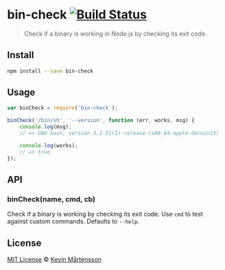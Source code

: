 # bin-check [![Build Status](https://travis-ci.org/kevva/bin-check.png?branch=master)](https://travis-ci.org/kevva/bin-check)

> Check if a binary is working in Node.js by checking its exit code.

## Install

```bash
npm install --save bin-check
```

## Usage

```js
var binCheck = require('bin-check');

binCheck('/bin/sh', '--version', function (err, works, msg) {
    console.log(msg);
    // => GNU bash, version 3.2.51(1)-release-(x86_64-apple-darwin13)

    console.log(works);
    // => true
});
```

## API

### binCheck(name, cmd, cb)

Check if a binary is working by checking its exit code. Use `cmd` to test against
custom commands. Defaults to `--help`.

## License

[MIT License](http://en.wikipedia.org/wiki/MIT_License) © [Kevin Mårtensson](https://github.com/kevva)
